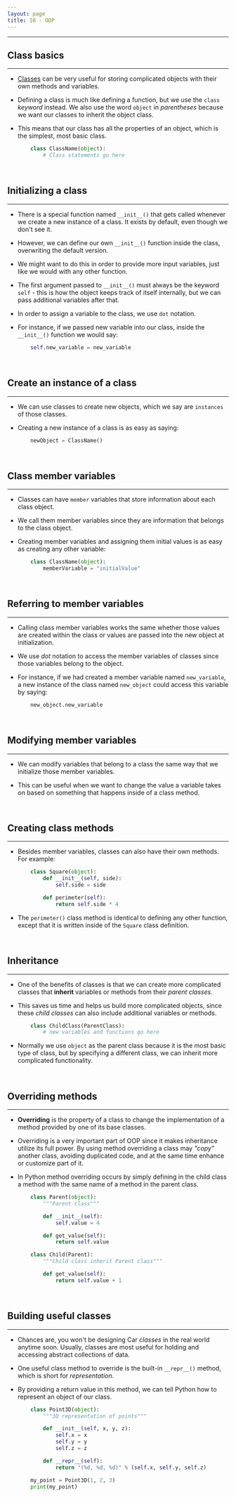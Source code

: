 ```yaml
---
layout: page
title: 10 - OOP
---
```

***

## Class basics
***

- [Classes](https://g-kutty.github.io/py-tour/lessons/10/class) can be very useful for storing complicated objects with their own methods and variables.

- Defining a class is much like defining a function, but we use the `class` _keyword_ instead. We also use the word `object` in _parentheses_ because we want our classes to inherit the object class.

- This means that our class has all the properties of an object, which is the simplest, most basic class.

    ```python
        class ClassName(object):
            # Class statements go here
    ```

&nbsp;
## Initializing a class
***

- There is a special function named `__init__()` that gets called whenever we create a new instance of a class. It exists by default, even though we don't see it.

- However, we can define our own `__init__()` function inside the class, overwriting the default version.

- We might want to do this in order to provide more input variables, just like we would with any other function.

- The first argument passed to `__init__()` must always be the keyword `self` - this is how the object keeps track of itself internally, but we can pass additional variables after that.

- In order to assign a variable to the class, we use `dot` notation.

- For instance, if we passed new variable into our class, inside the `__init__()` function we would say:

    ```python
        self.new_variable = new_variable
    ```

&nbsp;
## Create an instance of a class
***

- We can use classes to create new objects, which we say are `instances` of those classes.

- Creating a new instance of a class is as easy as saying:

    ```python
        newObject = ClassName()
    ```

&nbsp;
## Class member variables
***

- Classes can have `member` variables that store information about each class object.

- We call them member variables since they are information that belongs to the class object.

- Creating member variables and assigning them initial values is as easy as creating any other variable:

    ```python
        class ClassName(object):
            memberVariable = "initialValue"
    ```

&nbsp;
## Referring to member variables
***

- Calling class member variables works the same whether those values are created within the class or values are passed into the new object at initialization.

- We use _dot_ notation to access the member variables of classes since those variables belong to the object.

- For instance, if we had created a member variable named `new_variable`, a new instance of the class named `new_object` could access this variable by saying:

    ```python
        new_object.new_variable
    ```

&nbsp;
## Modifying member variables
***

- We can modify variables that belong to a class the same way that we initialize those member variables.

- This can be useful when we want to change the value a variable takes on based on something that happens inside of a class method.

&nbsp;
## Creating class methods
***

- Besides member variables, classes can also have their own methods. For example:

    ```python
        class Square(object):
            def __init__(self, side):
                self.side = side

            def perimeter(self):
                return self.side * 4
    ```

- The `perimeter()` class method is identical to defining any other function, except that it is written inside of the `Square` class definition.

&nbsp;
## Inheritance
***

- One of the benefits of classes is that we can create more complicated classes that __inherit__ variables or methods from their _parent classes_.

- This saves us time and helps us build more complicated objects, since these _child classes_ can also include additional variables or methods.

    ```python
        class ChildClass(ParentClass):
            # new variables and functions go here
    ```

- Normally we use `object` as the parent class because it is the most basic type of class, but by specifying a different class, we can inherit more complicated functionality.

&nbsp;
## Overriding methods
***

- __Overriding__ is the property of a class to change the implementation of a method provided by one of its base classes.

- Overriding is a very important part of OOP since it makes inheritance utilize its full power. By using method overriding a class may _"copy"_ another class, avoiding duplicated code, and at the same time enhance or customize part of it.

- In Python method overriding occurs by simply defining in the child class  a method with the same name of a method in the parent class.

    ```python
        class Parent(object):
            """Parent class"""

            def __init__(self):
                self.value = 4

            def get_value(self):
                return self.value

        class Child(Parent):
            """Child class inherit Parent class"""

            def get_value(self):
                return self.value + 1
    ```

&nbsp;
## Building useful classes
***

- Chances are, you won't be designing Car _classes_ in the real world anytime soon. Usually, classes are most useful for holding and accessing abstract collections of data.

- One useful class method to override is the built-in `__repr__()` method, which is short for _representation_.

- By providing a return value in this method, we can tell Python how to represent an object of our class.

    ```python
        class Point3D(object):
            """3D representation of points"""

            def __init__(self, x, y, z):
                self.x = x
                self.y = y
                self.z = z

            def __repr__(self):
                return "(%d, %d, %d)" % (self.x, self.y, self.z)

        my_point = Point3D(1, 2, 3)
        print(my_point)
    ```